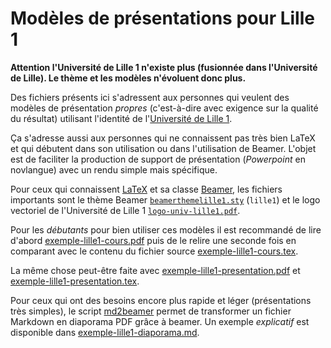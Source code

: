 # Modèles de présentations pour Lille 1

**Attention l'Université de Lille 1 n'existe plus (fusionnée dans l'Université de Lille). Le thème et les modèles n'évoluent donc plus.**

Des fichiers présents ici s'adressent aux personnes qui veulent des modèles de
présentation *propres* (c'est-à-dire avec exigence sur la qualité du résultat)
utilisant l'identité de l'[Université de Lille 1](http://www.univ-lille1.fr).

Ça s'adresse aussi aux personnes qui ne connaissent pas très bien LaTeX et qui
débutent dans son utilisation ou dans l'utilisation de Beamer. L'objet est de
faciliter la production de support de présentation (*Powerpoint* en novlangue)
avec un rendu simple mais spécifique.

Pour ceux qui connaissent [LaTeX](http://www.latex-project.org) et sa classe
[Beamer](https://github.com/josephwright/beamer), les fichiers importants sont
le thème Beamer [`beamerthemelille1.sty`](etc/beamerthemelille1.sty)
(`lille1`) et le logo vectoriel de l'Université de Lille 1
[`logo-univ-lille1.pdf`](img/logo-univ-lille1.pdf).

Pour les *débutants* pour bien utiliser ces modèles il est recommandé de lire
d'abord [exemple-lille1-cours.pdf](exemple-lille1-cours.pdf) puis de le relire
une seconde fois en comparant avec le contenu du fichier source
[exemple-lille1-cours.tex](exemple-lille1-cours.tex).

La même chose peut-être faite avec
[exemple-lille1-presentation.pdf](exemple-lille1-presentation.pdf) et
[exemple-lille1-presentation.tex](exemple-lille1-presentation.tex).

Pour ceux qui ont des besoins encore plus rapide et léger (présentations très
simples), le script [md2beamer](bin/md2beamer) permet de transformer un
fichier Markdown en diaporama PDF grâce à beamer. Un exemple *explicatif* est
disponible dans [exemple-lille1-diaporama.md](exemple-lille1-diaporama.md).
